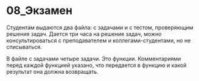 # 08_Экзамен

Студентам выдаются два файла: с задачами и с тестом, проверяющим решения задач. Дается три часа на решение задач, можно консультироваться с преподавателем и коллегами-студентами, но не списываться. 

В файле с задачами четыре задачи. Это функции. Комментариями перед каждой функцией указано, что передается в функцию и какой результат она должна возвращать.